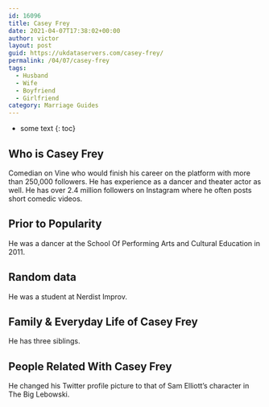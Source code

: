```yaml
---
id: 16096
title: Casey Frey
date: 2021-04-07T17:38:02+00:00
author: victor
layout: post
guid: https://ukdataservers.com/casey-frey/
permalink: /04/07/casey-frey
tags:
  - Husband
  - Wife
  - Boyfriend
  - Girlfriend
category: Marriage Guides
---
```


* some text
{: toc}


## Who is Casey Frey



Comedian on Vine who would finish his career on the platform with more than 250,000 followers. He has experience as a dancer and theater actor as well. He has over 2.4 million followers on Instagram where he often posts short comedic videos. 

                
                
                
## Prior to Popularity



He was a dancer at the School Of Performing Arts and Cultural Education in 2011.

                
                
                
## Random data



He was a student at Nerdist Improv. 

                
                
                
## Family & Everyday Life of Casey Frey



He has three siblings.

                
                
                
## People Related With Casey Frey



He changed his Twitter profile picture to that of Sam Elliott&#8217;s character in The Big Lebowski.

                
              
            
          
          
          